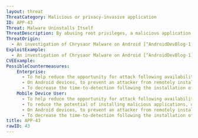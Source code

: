 ```yaml
---
layout: threat
ThreatCategory: Malicious or privacy-invasive application
ID: APP-43
Threat: Malware Uninstalls Itself
ThreatDescription: By abusing root privileges, a malicious application could avoid detection by automatically deleting itself (with no user interaction) after executing malicious behaviors. This would reduce the opportunity for detection and identification of the malicious activity, which may further prevent or limit the ability for a victim to recover from the attack.
ThreatOrigin:
  - An investigation of Chrysaor Malware on Android [^AndroidDevBlog-1]
ExploitExample:
  - An investigation of Chrysaor Malware on Android [^AndroidDevBlog-1]
CVEExample:
PossibleCountermeasures:
    Enterprise:
      - To help reduce the opportunity for attack following availability of patches, ensure timely installation of mobile OS security updates.
      - On Android devices, to prevent an attacker from remotely installing malicious applications from unknown sources, ensure Security > Unknown Sources is turned off; an enterprise can deploy EMM solutions that enforce a policy to never permit the installation of apps from unknown sources.
      - To decrease the time-to-detection following the installation of a malicious app, deploy on-device agents that automatically detect the installation of any app and initiate either local (on-device) or remote processes for detection and identification of malware and potentially-harmful applications.
    Mobile Device User:
      - To help reduce the opportunity for attack following availability of patches, ensure timely installation of mobile OS security updates.
      - To reduce the potential of installing malicious applications, download public apps directly from an official app store (e.g., Google Play, iTunes Store).
      - On Android devices, to prevent an attacker from remotely installing malicious applications from unknown sources, ensure Security > Unknown Sources is turned off; an enterprise can deploy EMM solutions that enforce a policy to never permit the installation of apps from unknown sources.
      - To decrease the time-to-detection following the installation of a malicious app, deploy on-device agents that automatically detect the installation of any app and initiate either local (on-device) or remote processes for detection and identification of malware and potentially-harmful applications.
title: APP-43
rawID: 43
---
```

